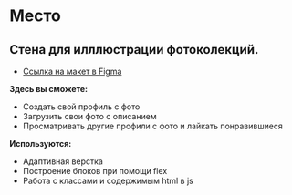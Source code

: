 # Место
## Стена для илллюстрации фотоколекций.
* [Ссылка на макет в Figma](https://www.figma.com/file/2cn9N9jSkmxD84oJik7xL7/JavaScript.-Sprint-4?node-id=0%3A1)

**Здесь вы сможете:**
* Создать свой профиль с фото
* Загрузить свои фото с описанием
* Просматривать другие профили с фото и лайкать понравившиеся

**Используются:**
* Адаптивная верстка
* Построение блоков при помощи flex
* Работа с классами и содержимым html в js

